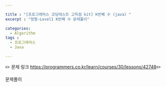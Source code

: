 ```yaml
---

title : "[프로그래머스 코딩테스트 고득점 kit] K번째 수 (java) "
excerpt : "정렬-Level1 K번째 수 문제풀이"

categories:
  - Algorithm
tags :
  - 프로그래머스 
  - Java

---
```


:pencil2: 문제 링크 <https://programmers.co.kr/learn/courses/30/lessons/42748>:pencil2:

문제풀이

<script src="https://gist.github.com/leejieun1121/5d228ac2e9eea198c8f6ffe8d015dc7a.js"></script>
